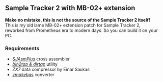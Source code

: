 ## Sample Tracker 2 with MB-02+ extension

**Make no mistake, this is not the source of the Sample Tracker 2 itself!** This is my old lame MB-02+ extension patch for Sample Tracker 2, reworked from Prometheus era to modern days. So you can build it on your PC.

### Requirements

- _[SJAsmPlus](https://github.com/z00m128/sjasmplus/releases)_ cross assembler
- _[bin2tap & dirtap](https://sourceforge.net/projects/zxspectrumutils/)_ utility
- _ZX7_ data compressor by Einar Saukas
- _[zmakebas](https://github.com/z00m128/zmakebas)_ converter
